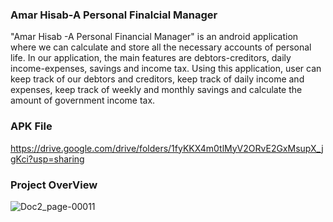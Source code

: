 ### Amar Hisab-A Personal Finalcial Manager

"Amar Hisab -A Personal Financial Manager" is an android application where we can calculate and store all the necessary accounts of personal life. In our application, the main features are debtors-creditors, daily income-expenses, savings and income tax. Using this application, user can keep track of our debtors and creditors, keep track of daily income and expenses, keep track of weekly and monthly savings and calculate the amount of government income tax.

### APK File
https://drive.google.com/drive/folders/1fyKKX4m0tlMyV2ORvE2GxMsupX_jgKci?usp=sharing

### Project OverView

![Doc2_page-00011](https://user-images.githubusercontent.com/68120268/133377208-1a3137b0-2c38-497d-a5ad-54e5215a7838.jpg)






